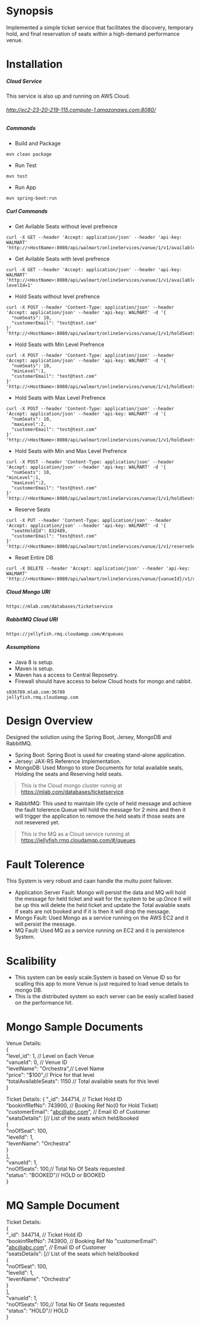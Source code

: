 # Synopsis

Implemented a simple ticket service that facilitates the discovery, temporary hold, and final reservation of seats within a high-demand performance venue.

# Installation
##### Cloud Service
This service is also up and running on AWS Cloud.
###### http://ec2-23-20-219-115.compute-1.amazonaws.com:8080/

##### Commands
 - Build and Package
```
mvn clean package
```
 - Run Test
```
mvn test
```
 - Run App
```
mvn spring-boot:run
```
##### Curl Commands
 - Get Avilable Seats without level prefrence
```
curl -X GET --header 'Accept: application/json' --header 'api-key: WALMART' 'http://<HostName>:8080/api/walmart/onlineServices/vanue/1/v1/availableSeats'
```
 - Get Avilable Seats with level prefrence  
```
curl -X GET --header 'Accept: application/json' --header 'api-key: WALMART' 'http://<HostName>:8080/api/walmart/onlineServices/vanue/1/v1/availableSeats?levelId=1'
```
 - Hold Seats without level prefrence
```
curl -X POST --header 'Content-Type: application/json' --header 'Accept: application/json' --header 'api-key: WALMART' -d '{
  "numSeats": 10,
  "customerEmail": "test@test.com"
}' 'http://<HostName>:8080/api/walmart/onlineServices/vanue/1/v1/holdSeats
```
 - Hold Seats with Min Level Prefrence
```
curl -X POST --header 'Content-Type: application/json' --header 'Accept: application/json' --header 'api-key: WALMART' -d '{
  "numSeats": 10,
  "minLevel":1,
  "customerEmail": "test@test.com"
}' 'http://<HostName>:8080/api/walmart/onlineServices/vanue/1/v1/holdSeats'
```
 - Hold Seats with Max Level Prefrence
```
curl -X POST --header 'Content-Type: application/json' --header 'Accept: application/json' --header 'api-key: WALMART' -d '{
  "numSeats": 10,
  "maxLevel":2,
  "customerEmail": "test@test.com"
}' 'http://<HostName>:8080/api/walmart/onlineServices/vanue/1/v1/holdSeats'
```
 - Hold Seats with Min and Max Level Prefrence
```
curl -X POST --header 'Content-Type: application/json' --header 'Accept: application/json' --header 'api-key: WALMART' -d '{
  "numSeats": 10,
"minLevel":1,
  "maxLevel":2,
  "customerEmail": "test@test.com"
}' 'http://<HostName>:8080/api/walmart/onlineServices/vanue/1/v1/holdSeats'
```
 - Reserve Seats
```
curl -X PUT --header 'Content-Type: application/json' --header 'Accept: application/json' --header 'api-key: WALMART' -d '{
  "seatHoldId": 832489,
  "customerEmail": "test@test.com"
}' 'http://<HostName>:8080/api/walmart/onlineServices/vanue/1/v1/reserveSeats'
```
 - Reset Entire DB
```
curl -X DELETE --header 'Accept: application/json' --header 'api-key: WALMART' 'http://<HostName>:8080/api/walmart/onlineServices/vanue/{vanueId}/v1/resetService'
```
##### Cloud Mongo URI
```
https://mlab.com/databases/ticketservice
```
##### RabbitMQ Cloud URI
```
https://jellyfish.rmq.cloudamqp.com/#/queues
```
##### Assumptions
 - Java 8 is setup.
 - Maven is setup.
 - Maven has a access to Central Reposetry.
 - Firewall should have access to below Cloud hosts for mongo and rabbit.
```
s036789.mlab.com:36789  
jellyfish.rmq.cloudamqp.com
```
# Design Overview
Designed the solution using the Spring Boot, Jersey, MongoDB and RabbitMQ.
  - Spring Boot: Spring Boot is used for creating stand-alone application.
  - Jersey: JAX-RS Reference Implementation.
  - MongoDB: Used Mongo to store Documents for total available seats, Holding the seats and Reserving held seats.
>This is the Cloud mongo cluster runnig at https://mlab.com/databases/ticketservice.
  - RabbitMQ: This used to maintain life cycle of held message and achieve the fault tolerence.Queue will hold the message for 2 mins and then it will trigger the application to remove the held seats if those seats are not resevered yet.
>This is the MQ as a Cloud service running at https://jellyfish.rmq.cloudamqp.com/#/queues.
# Fault Tolerence
This System is very robust and caan handle the multu point failover.
 - Application Server Fault: Mongo will persist the data and MQ will hold the message for held ticket and wait for the system to be up.Once it will be up this will delete the held ticket and update the Total avaiable seats if seats are not booked and if it is then it will drop the message.
 - Mongo Fault: Used Mongo as a service running on the AWS EC2 and it will persist the message.
 - MQ Fault: Used MQ as a service running on EC2 and it is persistence System.
# Scalibility
 - This system can be easly scale.System is based on Venue ID so for scalling this app to more Venue is just required to load venue details to mongo DB.
 - This is the distributed system so each server can be easly scalled based on the performance hit.
 
# Mongo Sample Documents
Venue Details:  
{        
    "level_id": 1,  // Level on Each Venue   
    "vanueId": 0,  // Venue ID  
    "levelName": "Orchestra",// Level Name  
    "price": "$100",// Price for that level  
    "totalAvailableSeats": 1150  // Total available seats for this level  
}

Ticket Details:
{
    "_id": 344714, // Ticket Hold ID  
    "bookinfRefNo": 743900, // Booking Ref No(0 for Hold Ticket)  
    "customerEmail": "abc@abc.com", // Email ID of Customer  
    "seatsDetails": [// List of the seats which held/booked  
        {  
            "noOfSeat": 100,  
            "levelId": 1,  
            "levenName": "Orchestra"  
        }  
    ],  
    "vanueId": 1,  
    "noOfSeats": 100,// Total No Of Seats requested  
    "status": "BOOKED"// HOLD or BOOKED  
}  

# MQ Sample Document
Ticket Details:  
{  
    "_id": 344714, // Ticket Hold ID  
    "bookinfRefNo": 743900, // Booking Ref No 
    "customerEmail": "abc@abc.com", // Email ID of Customer  
    "seatsDetails": [// List of the seats which held/booked  
        {  
            "noOfSeat": 100,  
            "levelId": 1,  
            "levenName": "Orchestra"  
        }  
    ],  
    "vanueId": 1,  
    "noOfSeats": 100,// Total No Of Seats requested  
    "status": "HOLD"// HOLD  
}
